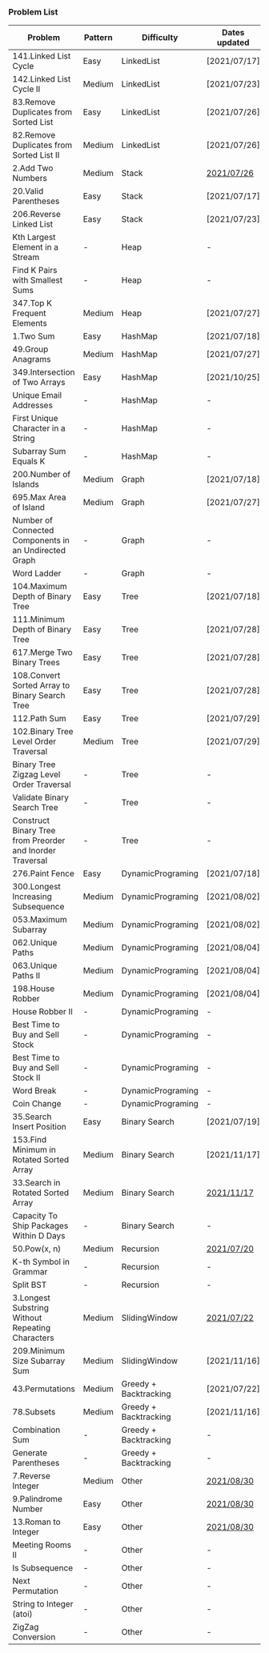 
### Problem List

Problem|Pattern|Difficulty|Dates updated
---|---|---|---
141.Linked List Cycle|Easy|LinkedList|[2021/07/17]
142.Linked List Cycle II|Medium|LinkedList|[2021/07/23]
83.Remove Duplicates from Sorted List|Easy|LinkedList|[2021/07/26]
82.Remove Duplicates from Sorted List II|Medium|LinkedList|[2021/07/26]
2.Add Two Numbers|Medium|Stack|[2021/07/26](https://leetcode.com/problems/add-two-numbers/)
20.Valid Parentheses|Easy|Stack|[2021/07/17]
206.Reverse Linked List|Easy|Stack|[2021/07/23]
Kth Largest Element in a Stream|-|Heap|-
Find K Pairs with Smallest Sums|-|Heap|-
347.Top K Frequent Elements|Medium|Heap|[2021/07/27]
1.Two Sum|Easy|HashMap|[2021/07/18]
49.Group Anagrams|Medium|HashMap|[2021/07/27]
349.Intersection of Two Arrays|Easy|HashMap|[2021/10/25]
Unique Email Addresses|-|HashMap|-
First Unique Character in a String|-|HashMap|-
Subarray Sum Equals K|-|HashMap|-
200.Number of Islands|Medium|Graph|[2021/07/18]
695.Max Area of Island|Medium|Graph|[2021/07/27]
Number of Connected Components in an Undirected Graph|-|Graph|-
Word Ladder|-|Graph|-
104.Maximum Depth of Binary Tree|Easy|Tree|[2021/07/18]
111.Minimum Depth of Binary Tree|Easy|Tree|[2021/07/28]
617.Merge Two Binary Trees|Easy|Tree|[2021/07/28]
108.Convert Sorted Array to Binary Search Tree|Easy|Tree|[2021/07/28]
112.Path Sum|Easy|Tree|[2021/07/29]
102.Binary Tree Level Order Traversal|Medium|Tree|[2021/07/29]
Binary Tree Zigzag Level Order Traversal|-|Tree|-
Validate Binary Search Tree|-|Tree|-
Construct Binary Tree from Preorder and Inorder Traversal|-|Tree|-
276.Paint Fence|Easy|DynamicPrograming|[2021/07/18]
300.Longest Increasing Subsequence|Medium|DynamicPrograming|[2021/08/02]
053.Maximum Subarray|Medium|DynamicPrograming|[2021/08/02]
062.Unique Paths|Medium|DynamicPrograming|[2021/08/04]
063.Unique Paths II|Medium|DynamicPrograming|[2021/08/04]
198.House Robber|Medium|DynamicPrograming|[2021/08/04]
House Robber II|-|DynamicPrograming|-
Best Time to Buy and Sell Stock|-|DynamicPrograming|-
Best Time to Buy and Sell Stock II|-|DynamicPrograming|-
Word Break|-|DynamicPrograming|-
Coin Change|-|DynamicPrograming|-
35.Search Insert Position|Easy|Binary Search|[2021/07/19]
153.Find Minimum in Rotated Sorted Array|Medium|Binary Search|[2021/11/17]
33.Search in Rotated Sorted Array|Medium|Binary Search|[2021/11/17](https://leetcode.com/problems/search-in-rotated-sorted-array/)
Capacity To Ship Packages Within D Days|-|Binary Search|-
50.Pow(x, n)|Medium|Recursion|[2021/07/20](/Recursion/50.md)
K-th Symbol in Grammar|-|Recursion|-
Split BST|-|Recursion|-
3.Longest Substring Without Repeating Characters|Medium|SlidingWindow|[2021/07/22](https://leetcode.com/problems/longest-substring-without-repeating-characters/)
209.Minimum Size Subarray Sum|Medium|SlidingWindow|[2021/11/16]
43.Permutations|Medium|Greedy + Backtracking|[2021/07/22]
78.Subsets|Medium|Greedy + Backtracking|[2021/11/16]
Combination Sum|-|Greedy + Backtracking|-
Generate Parentheses|-|Greedy + Backtracking|-
7.Reverse Integer|Medium|Other|[2021/08/30](https://leetcode.com/problems/reverse-integer/)
9.Palindrome Number|Easy|Other|[2021/08/30](https://leetcode.com/problems/palindrome-number/)
13.Roman to Integer|Easy|Other|[2021/08/30](https://leetcode.com/problems/roman-to-integer/)
Meeting Rooms II|-|Other|-
Is Subsequence|-|Other|-
Next Permutation|-|Other|-
String to Integer (atoi)|-|Other|-
ZigZag Conversion|-|Other|-